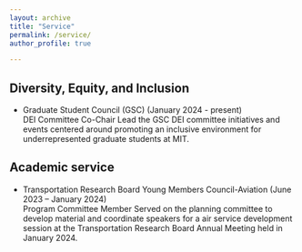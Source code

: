```yaml
---
layout: archive
title: "Service"
permalink: /service/
author_profile: true

---
```


## Diversity, Equity, and Inclusion

- Graduate Student Council (GSC) (January 2024 - present) \
DEI Committee Co-Chair
Lead the GSC DEI committee initiatives and events centered around promoting an inclusive environment for underrepresented graduate students at MIT. 

## Academic service

- Transportation Research Board Young Members Council-Aviation (June 2023 – January 2024) \
Program Committee Member
Served on the planning committee to develop material and coordinate speakers for a air service development session at the Transportation Research Board Annual Meeting held in January 2024. 

